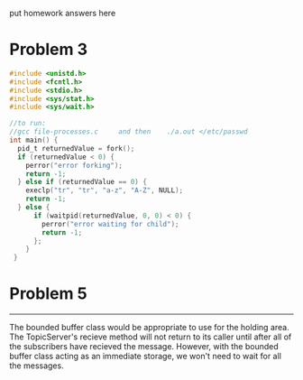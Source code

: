 put homework answers here

# Problem 3
```c
#include <unistd.h>
#include <fcntl.h>
#include <stdio.h>
#include <sys/stat.h>
#include <sys/wait.h>

//to run: 
//gcc file-processes.c     and then    ./a.out </etc/passwd
int main() {
  pid_t returnedValue = fork();
  if (returnedValue < 0) {
    perror("error forking");
    return -1;
  } else if (returnedValue == 0) {
    execlp("tr", "tr", "a-z", "A-Z", NULL);
    return -1;
  } else {
      if (waitpid(returnedValue, 0, 0) < 0) {
        perror("error waiting for child");
        return -1;
      };
    }
 }
```



# Problem 5
---
The bounded buffer class would be appropriate to use for the holding area. The TopicServer's recieve method will not return to its caller until after all of the subscribers have recieved the message. However, with the bounded buffer class acting as an immediate storage, we won't need to wait for all the messages.
